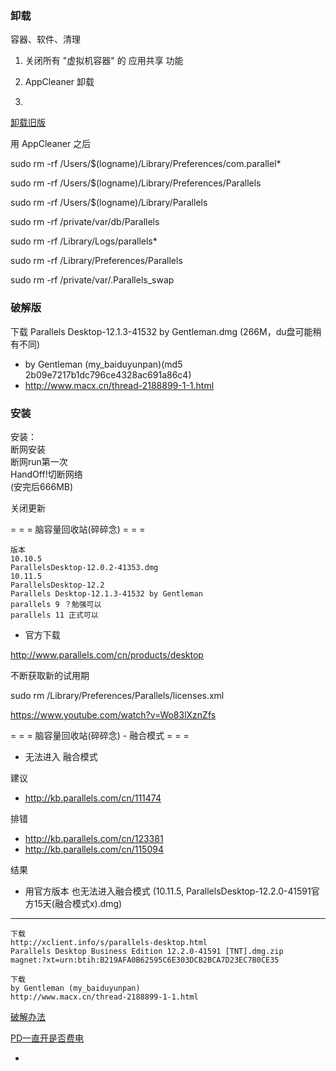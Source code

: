 
### 卸载

容器、软件、清理

1. 关闭所有 "虚拟机容器" 的 应用共享 功能

2. AppCleaner 卸载

3.
[卸载旧版](http://www.macappstore.net/tips/parallels-desktop-uninstall/)

用 AppCleaner 之后

sudo rm -rf /Users/$(logname)/Library/Preferences/com.parallel*

sudo rm -rf /Users/$(logname)/Library/Preferences/Parallels

sudo rm -rf /Users/$(logname)/Library/Parallels

sudo rm -rf /private/var/db/Parallels

sudo rm -rf /Library/Logs/parallels*

sudo rm -rf /Library/Preferences/Parallels

sudo  rm -rf  /private/var/.Parallels_swap

### 破解版

下载
Parallels Desktop-12.1.3-41532 by Gentleman.dmg (266M，du盘可能稍有不同)
- by Gentleman (my_baiduyunpan)(md5 2b09e7217b1dc796ce4328ac691a86c4)
- http://www.macx.cn/thread-2188899-1-1.html

### 安装

安装：<br>
断网安装<br>
断网run第一次<br>
HandOff!切断网络<br>
(安完后666MB)<br>

关闭更新

= = = 脑容量回收站(碎碎念) = = =

```
版本
10.10.5
ParallelsDesktop-12.0.2-41353.dmg
10.11.5
ParallelsDesktop-12.2
Parallels Desktop-12.1.3-41532 by Gentleman
parallels 9 ？勉强可以
parallels 11 正式可以

```

- 官方下载

http://www.parallels.com/cn/products/desktop

不断获取新的试用期

sudo rm /Library/Preferences/Parallels/licenses.xml

https://www.youtube.com/watch?v=Wo83lXznZfs

= = = 脑容量回收站(碎碎念) - 融合模式 = = =

- 无法进入 融合模式

建议
- http://kb.parallels.com/cn/111474

排错
- http://kb.parallels.com/cn/123381
- http://kb.parallels.com/cn/115094

结果
- 用官方版本 也无法进入融合模式 (10.11.5, ParallelsDesktop-12.2.0-41591官方15天(融合模式x).dmg)

<hr>



```
下载
http://xclient.info/s/parallels-desktop.html
Parallels Desktop Business Edition 12.2.0-41591 [TNT].dmg.zip
magnet:?xt=urn:btih:B219AFA0B62595C6E303DCB2BCA7D23EC7B0CE35

下载
by Gentleman (my_baiduyunpan)
http://www.macx.cn/thread-2188899-1-1.html

```

[破解办法](http://www.macappstore.net/parallels-desktop-12-po-jie)

[PD一直开是否费电](https://www.mobile01.com/topicdetail.php?f=481&t=4496415)


-
